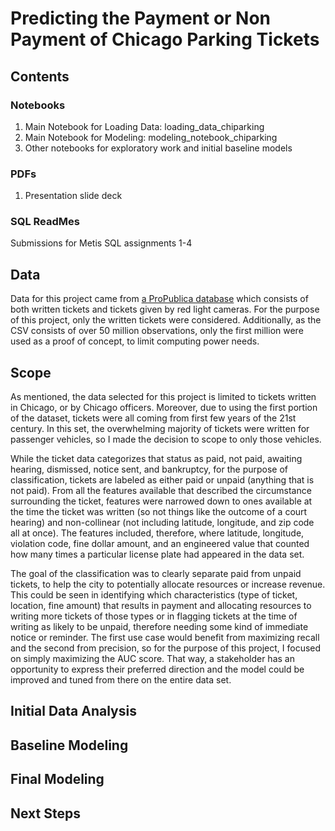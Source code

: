 # Predicting the Payment or Non Payment of Chicago Parking Tickets

## Contents

### Notebooks  
1. Main Notebook for Loading Data: loading_data_chiparking  
2. Main Notebook for Modeling: modeling_notebook_chiparking  
3. Other notebooks for exploratory work and initial baseline models  
### PDFs 
1. Presentation slide deck  
### SQL ReadMes  
Submissions for Metis SQL assignments 1-4  

## Data

Data for this project came from [a ProPublica database](https://www.propublica.org/datastore/dataset/chicago-parking-ticket-data) which consists of both written tickets and tickets given by red light cameras. For the purpose of this project, only the written tickets were considered. Additionally, as the CSV consists of over 50 million observations, only the first million were used as a proof of concept, to limit computing power needs. 

## Scope

As mentioned, the data selected for this project is limited to tickets written in Chicago, or by Chicago officers. Moreover, due to using the first portion of the dataset, tickets were all coming from first few years of the 21st century. In this set, the overwhelming majority of tickets were written for passenger vehicles, so I made the decision to scope to only those vehicles. 

While the ticket data categorizes that status as paid, not paid, awaiting hearing, dismissed, notice sent, and bankruptcy, for the purpose of classification, tickets are labeled as either paid or unpaid (anything that is not paid). From all the features available that described the circumstance surrounding the ticket, features were narrowed down to ones available at the time the ticket was written (so not things like the outcome of a court hearing) and non-collinear (not including latitude, longitude, and zip code all at once). The features included, therefore, where latitude, longitude, violation code, fine dollar amount, and an engineered value that counted how many times a particular license plate had appeared in the data set. 

The goal of the classification was to clearly separate paid from unpaid tickets, to help the city to potentially allocate resources or increase revenue. This could be seen in identifying which characteristics (type of ticket, location, fine amount) that results in payment and allocating resources to writing more tickets of those types or in flagging tickets at the time of writing as likely to be unpaid, therefore needing some kind of immediate notice or reminder. The first use case would benefit from maximizing recall and the second from precision, so for the purpose of this project, I focused on simply maximizing the AUC score. That way, a stakeholder has an opportunity to express their preferred direction and the model could be improved and tuned from there on the entire data set. 

## Initial Data Analysis

## Baseline Modeling

## Final Modeling

## Next Steps
